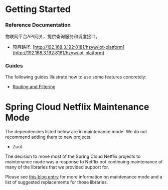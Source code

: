 # Getting Started

### Reference Documentation
物联网平台API网关，提供查询服务和调度接口。

* 项目路径: [http://192.168.3.192:8181/hzyw/iot-platform](http://192.168.3.192:8181/hzyw/iot-platform)

### Guides
The following guides illustrate how to use some features concretely:

* [Routing and Filtering](https://spring.io/guides/gs/routing-and-filtering/)

# Spring Cloud Netflix Maintenance Mode

The dependencies listed below are in maintenance mode. We do not recommend adding them to
new projects:

*  Zuul

The decision to move most of the Spring Cloud Netflix projects to maintenance mode was
a response to Netflix not continuing maintenance of many of the libraries that we provided
support for.

Please see [this blog entry](https://spring.io/blog/2018/12/12/spring-cloud-greenwich-rc1-available-now#spring-cloud-netflix-projects-entering-maintenance-mode)
for more information on maintenance mode and a list of suggested replacements for those
libraries.
